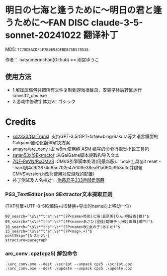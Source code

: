 # 明日の七海と逢うために〜明日の君と逢うために〜FAN DISC claude-3-5-sonnet-20241022 翻译补丁

MD5: `7C78DBACDF4F7B0E93DFBDB75B579535`

作者： natsumerinchan(Github) == 雨宮ゆうこ

## 使用方法
- 1.解压压缩包并把所有文件复制到游戏根目录，安装字体后转区运行cmvs32_chs.exe
- 2.游戏中修改字体为VL ゴシック

# Credits

- [xd2333/GalTransl](https://github.com/xd2333/GalTransl.git) :支持GPT-3.5/GPT-4/Newbing/Sakura等大语言模型的Galgame自动化翻译解决方案
- [amayra/arc_conv](https://github.com/amayra/arc_conv.git) :由 w8m 使用纯 ASM 编写的命令行视觉小说工具包
- [satan53x/SExtractor](https://github.com/satan53x/SExtractor.git) :从GalGame脚本提取和导入文本
- [ZQF-ReVN/RxCMVS](https://github.com/ZQF-ReVN/RxCMVS.git) :CMVS引擎脚本处理(用最新版)、hook工具(git reset --hard到4c9f2874c65c702e47e109e38ea91a060c953c3c并编辑CMVSVersion.h改为使用对应游戏的配置)
- 补丁测试及人名校对： [伪恶君子333@御爱同萌](https://www.ai2.moe/profile/9569-伪恶君子333/)

### PS3_TextEditor json SExtractor文本提取正则
(TXT引擎+UTF-8-SIG编码+JIS替换+导出时name向上移动一位)
```
00_search=^\s\s*"tra":\s*"(?P<name>修司|七海|真奈美|りん|明日香|舞)"$
05_search=^\s\s*"tra":\s*"(?P<name>あさひ|里佳|瑠璃子|小夜|直輝|瀬戸)"$
10_search=^\s\s*"tra":\s*"(?P<name>咲|女の子|あすか)"$
15_search=^\s\s*"tra":\s*"(?P<msg>.+)"$
postSkip=^[A-Za-z\-]
structure=paragraph
```

### arc_conv .cpz(cpz5) 解包命令
```
.\arc_conv.exe --dest .\script --unpack cpz5 .\script.cpz
.\arc_conv.exe --dest .\update --unpack cpz5 .\update.cpz
```